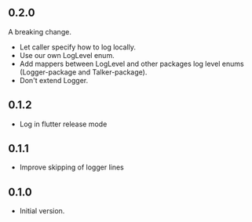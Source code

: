 ## 0.2.0
A breaking change.

- Let caller specify how to log locally.
- Use our own LogLevel enum.
- Add mappers between LogLevel and other packages log level enums (Logger-package and Talker-package).
- Don't extend Logger.

## 0.1.2

- Log in flutter release mode

## 0.1.1

- Improve skipping of logger lines

## 0.1.0

- Initial version.
